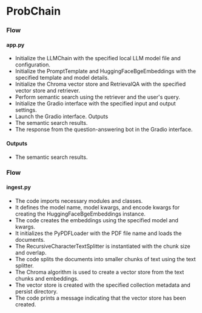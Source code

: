 # ProbChain


### Flow
#### app.py
- Initialize the LLMChain with the specified local LLM model file and configuration.
- Initialize the PromptTemplate and HuggingFaceBgeEmbeddings with the specified template and model details.
- Initialize the Chroma vector store and RetrievalQA with the specified vector store and retriever.
- Perform semantic search using the retriever and the user's query.
- Initialize the Gradio interface with the specified input and output settings.
- Launch the Gradio interface.
Outputs
- The semantic search results.
- The response from the question-answering bot in the Gradio interface.

#### Outputs
- The semantic search results.

### Flow
#### ingest.py
- The code imports necessary modules and classes.
- It defines the model name, model kwargs, and encode kwargs for creating the HuggingFaceBgeEmbeddings instance.
- The code creates the embeddings using the specified model and kwargs.
- It initializes the PyPDFLoader with the PDF file name and loads the documents.
- The RecursiveCharacterTextSplitter is instantiated with the chunk size and overlap.
- The code splits the documents into smaller chunks of text using the text splitter.
- The Chroma algorithm is used to create a vector store from the text chunks and embeddings.
- The vector store is created with the specified collection metadata and persist directory.
- The code prints a message indicating that the vector store has been created.
